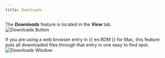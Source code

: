 ```yaml
---
title: Downloads
---
```

The ***Downloads*** feature is located in the ***View*** tab.  
![Downloads Button](/img/en/rdm/mac/RDMMac0022.png) 

If you are using a web browser entry in {{ en.RDM }} for Mac, this feature puts all downloaded files through that entry in one easy to find spot.  
![Downloads Window](/img/en/rdm/mac/RDMMac0023.png)  

